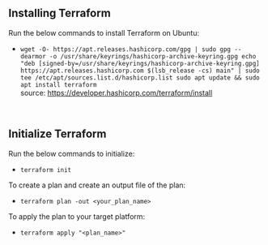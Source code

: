 ## Installing Terraform
Run the below commands to install Terraform on Ubuntu:</br>
* `wget -O- https://apt.releases.hashicorp.com/gpg | sudo gpg --dearmor -o /usr/share/keyrings/hashicorp-archive-keyring.gpg
echo "deb [signed-by=/usr/share/keyrings/hashicorp-archive-keyring.gpg] https://apt.releases.hashicorp.com $(lsb_release -cs) main" | sudo tee /etc/apt/sources.list.d/hashicorp.list
sudo apt update && sudo apt install terraform` </br>
source: https://developer.hashicorp.com/terraform/install
</br>

## Initialize Terraform
Run the below commands to initialize:
* `terraform init`

To create a plan and create an output file of the plan:
* `terraform plan -out <your_plan_name>`

To apply the plan to your target platform:
* `terraform apply "<plan_name>"`
